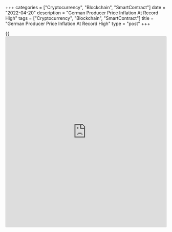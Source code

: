 +++
categories = ["Cryptocurrency", "Blockchain", "SmartContract"]
date = "2022-04-20"
description = "German Producer Price Inflation At Record High"
tags = ["Cryptocurrency", "Blockchain", "SmartContract"]
title = "German Producer Price Inflation At Record High"
type = "post"
+++

{{<iframe id="large-banner" src="https://www.bounty.group/#slide=24.0" width="100%" height="600" scrolling="no" style="border: 0px solid rgb(216, 221, 230); border-radius: 3px;">}}

Germany's producer price inflation accelerated to a record high in
March, driven by soaring energy prices, preliminary data from Destatis
showed Wednesday.  
  
The producer price index rose 30.9 percent year-on-year following a 25.9
percent increase in February. Economists had forecast 28.2 percent
inflation.  
  
This was the highest increase ever compared to the corresponding month
of the preceding year, Destatis said.  
  
Further, the statistical office said these results should already
contain first implications deriving from Russia's attack on Ukraine.

Excluding energy, producer price inflation accelerated to 14.0 percent
from 12.4 percent in the previous month.  
  
Energy prices surged 83.8 percent annually, led by a massive 144.8
percent jump in natural gas prices. Electricity prices climbed 85.1
percent and mineral oil product prices rose 61.3 percent.  
  
Prices of intermediate goods increased 23.3 percent annually, driven by
a 39.7 percent rise in metal prices. Price increases for fertilizers and
nitrogen compounds, wooden containers, paper and paper board, and cereal
flour were especially high.  
  
Non-durable consumer goods prices increased 9.6 percent, led by higher
prices for vegetable oils, butter, meat and coffee.  
  
Durable consumer goods prices climbed 7.4 percent annually, led by
higher prices for furniture.

Capital goods prices rose 5.8 percent, marking the biggest increase
since December 1975, when they increased 6.2 percent.  
  
The biggest impact came from a 6.4 percent rise in machine prices and a
3.8 percent increase in vehicle prices.  
  
Compared to the previous month, producer prices rose 4.9 percent in
March following a 1.4 percent increase in February. Economists had
forecast 2.6 percent inflation.  
  
Excluding energy, producer prices rose 2.3 percent from the previous
month.

For comments and feedback [contact](https://www.playgroundfx.com/contact/): editorial@rtt[news](https://www.letsplayfx.com/blog/forex-news-website/).com

[Economic News][1]

 **What parts of the world are seeing the best (and worst) economic
performances lately? Click[here][2] to check out our [Econ Scorecard][2]
and find out! See up-to-the-moment [ranking](https://www.playgroundfx.com/blog/crypto-exchange-ranking/)s for the best and worst
performers in [GDP][3], [unemployment rate][4], [inflation][5] and much
more.**

   1. www.rtt[news](https://www.letsplayfx.com/blog/forex-news-website/).com/Content/EconomicNews.aspx
   2. www.rtt[news](https://www.letsplayfx.com/blog/forex-news-website/).com/economic-scorecard/world-rank/industrial-production/highest-performance.aspx
   3. www.rtt[news](https://www.letsplayfx.com/blog/forex-news-website/).com/economic-scorecard/world-rank/GDP/highest-performance.aspx
   4. www.rtt[news](https://www.letsplayfx.com/blog/forex-news-website/).com/economic-scorecard/world-rank/unemployment-rate/lowest-performance.aspx
   5. www.rtt[news](https://www.letsplayfx.com/blog/forex-news-website/).com/economic-scorecard/world-rank/CPI/highest-performance.aspx